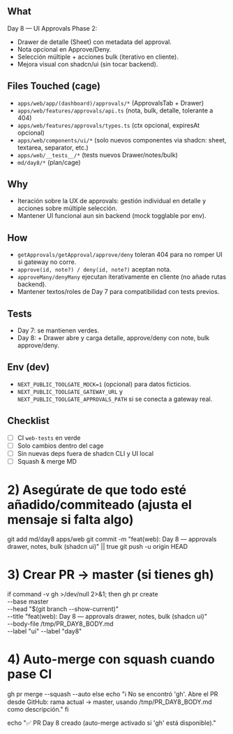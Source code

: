 
## What
Day 8 — UI Approvals Phase 2:
- Drawer de detalle (Sheet) con metadata del approval.
- Nota opcional en Approve/Deny.
- Selección múltiple + acciones bulk (iterativo en cliente).
- Mejora visual con shadcn/ui (sin tocar backend).

## Files Touched (cage)
- `apps/web/app/(dashboard)/approvals/*` (ApprovalsTab + Drawer)
- `apps/web/features/approvals/api.ts` (nota, bulk, detalle, tolerante a 404)
- `apps/web/features/approvals/types.ts` (ctx opcional, expiresAt opcional)
- `apps/web/components/ui/*` (solo nuevos componentes via shadcn: sheet, textarea, separator, etc.)
- `apps/web/__tests__/*` (tests nuevos Drawer/notes/bulk)
- `md/day8/*` (plan/cage)

## Why
- Iteración sobre la UX de approvals: gestión individual en detalle y acciones sobre múltiple selección.
- Mantener UI funcional aun sin backend (mock togglable por env).

## How
- `getApprovals/getApproval/approve/deny` toleran 404 para no romper UI si gateway no corre.
- `approve(id, note?) / deny(id, note?)` aceptan nota.
- `approveMany/denyMany` ejecutan iterativamente en cliente (no añade rutas backend).
- Mantener textos/roles de Day 7 para compatibilidad con tests previos.

## Tests
- Day 7: se mantienen verdes.
- Day 8: + Drawer abre y carga detalle, approve/deny con note, bulk approve/deny.

## Env (dev)
- `NEXT_PUBLIC_TOOLGATE_MOCK=1` (opcional) para datos ficticios.
- `NEXT_PUBLIC_TOOLGATE_GATEWAY_URL` y `NEXT_PUBLIC_TOOLGATE_APPROVALS_PATH` si se conecta a gateway real.

## Checklist
- [ ] CI `web-tests` en verde
- [ ] Solo cambios dentro del cage
- [ ] Sin nuevas deps fuera de shadcn CLI y UI local
- [ ] Squash & merge
MD

# 2) Asegúrate de que todo esté añadido/commiteado (ajusta el mensaje si falta algo)
git add md/day8 apps/web
git commit -m "feat(web): Day 8 — approvals drawer, notes, bulk (shadcn ui)" || true
git push -u origin HEAD

# 3) Crear PR → master (si tienes gh)
if command -v gh >/dev/null 2>&1; then
  gh pr create \
    --base master \
    --head "$(git branch --show-current)" \
    --title "feat(web): Day 8 — approvals drawer, notes, bulk (shadcn ui)" \
    --body-file /tmp/PR_DAY8_BODY.md \
    --label "ui" --label "day8"

  # 4) Auto-merge con squash cuando pase CI
  gh pr merge --squash --auto
else
  echo "ℹ️ No se encontró 'gh'. Abre el PR desde GitHub: rama actual → master, usando /tmp/PR_DAY8_BODY.md como descripción."
fi

echo "✅ PR Day 8 creado (auto-merge activado si 'gh' está disponible)."
